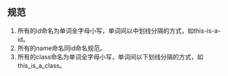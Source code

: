 规范
----------------

1. 所有的id命名为单词全字母小写，单词间以中划线分隔的方式，如this-is-a-id。
2. 所有的name命名同id命名规范。
3. 所有的class命名为单词全字母小写，单词间以下划线分隔的方式，如this_is_a_class。



